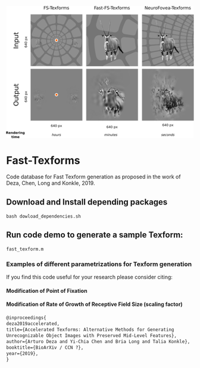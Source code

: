 <img src="https://github.com/ArturoDeza/Fast-Texforms/blob/master/TexForms_Comparison.png" width="800">


# Fast-Texforms

Code database for Fast Texform generation as proposed in the work of Deza, Chen, Long and Konkle, 2019.

## Download and Install depending packages

```
bash dowload_dependencies.sh
```

## Run code demo to generate a sample Texform:

```
fast_texform.m 
```

### Examples of different parametrizations for Texform generation

If you find this code useful for your research please consider citing:

#### Modification of Point of Fixation

#### Modification of Rate of Growth of Receptive Field Size (scaling factor)



```
@inproceedings{
deza2019accelerated,
title={Accelerated Texforms: Alternative Methods for Generating Unrecognizable Object Images with Preserved Mid-Level Features},
author={Arturo Deza and Yi-Chia Chen and Bria Long and Talia Konkle},
booktitle={BioArXiv / CCN ?},
year={2019},
}
```
